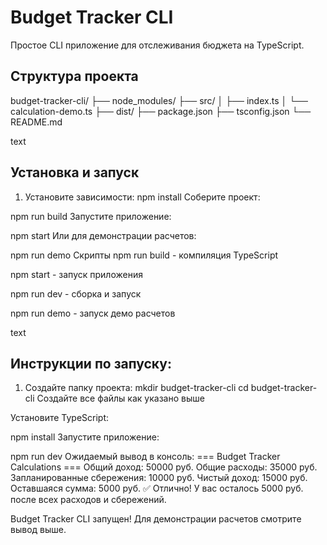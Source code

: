 # Budget Tracker CLI

Простое CLI приложение для отслеживания бюджета на TypeScript.

## Структура проекта
budget-tracker-cli/
├── node_modules/
├── src/
│ ├── index.ts
│ └── calculation-demo.ts
├── dist/
├── package.json
├── tsconfig.json
└── README.md

text

## Установка и запуск

1. Установите зависимости:
npm install
Соберите проект:

npm run build
Запустите приложение:

npm start
Или для демонстрации расчетов:

npm run demo
Скрипты
npm run build - компиляция TypeScript

npm start - запуск приложения

npm run dev - сборка и запуск

npm run demo - запуск демо расчетов

text

## Инструкции по запуску:

1. Создайте папку проекта:
mkdir budget-tracker-cli
cd budget-tracker-cli
Создайте все файлы как указано выше

Установите TypeScript:

npm install
Запустите приложение:

npm run dev
Ожидаемый вывод в консоль:
=== Budget Tracker Calculations ===
Общий доход: 50000 руб.
Общие расходы: 35000 руб.
Запланированные сбережения: 10000 руб.
Чистый доход: 15000 руб.
Оставшаяся сумма: 5000 руб.
✅ Отлично! У вас осталось 5000 руб. после всех расходов и сбережений.

Budget Tracker CLI запущен!
Для демонстрации расчетов смотрите вывод выше.
